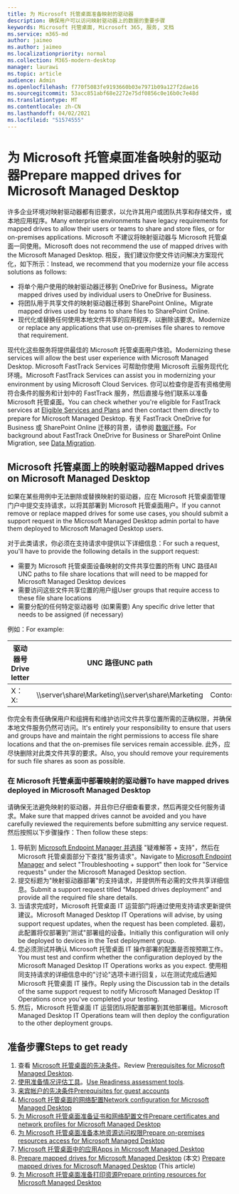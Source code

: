 ```yaml
---
title: 为 Microsoft 托管桌面准备映射的驱动器
description: 确保用户可以访问映射驱动器上的数据的重要步骤
keywords: Microsoft 托管桌面, Microsoft 365, 服务, 文档
ms.service: m365-md
author: jaimeo
ms.author: jaimeo
ms.localizationpriority: normal
ms.collection: M365-modern-desktop
manager: laurawi
ms.topic: article
audience: Admin
ms.openlocfilehash: f770f5083fe9193660b03e7971b09a127f2dae16
ms.sourcegitcommit: 53acc851abf68e2272e75df0856c0e16b0c7e48d
ms.translationtype: MT
ms.contentlocale: zh-CN
ms.lasthandoff: 04/02/2021
ms.locfileid: "51574555"
---
```

#  <a name="prepare-mapped-drives-for-microsoft-managed-desktop"></a><span data-ttu-id="7af26-104">为 Microsoft 托管桌面准备映射的驱动器</span><span class="sxs-lookup"><span data-stu-id="7af26-104">Prepare mapped drives for Microsoft Managed Desktop</span></span>

<span data-ttu-id="7af26-105">许多企业环境对映射驱动器都有旧要求，以允许其用户或团队共享和存储文件，或本地应用程序。</span><span class="sxs-lookup"><span data-stu-id="7af26-105">Many enterprise environments have legacy requirements for mapped drives to allow their users or teams to share and store files, or for on-premises applications.</span></span> <span data-ttu-id="7af26-106">Microsoft 不建议将映射驱动器与 Microsoft 托管桌面一同使用。</span><span class="sxs-lookup"><span data-stu-id="7af26-106">Microsoft does not recommend the use of mapped drives with the Microsoft Managed Desktop.</span></span> <span data-ttu-id="7af26-107">相反，我们建议你使文件访问解决方案现代化，如下所示：</span><span class="sxs-lookup"><span data-stu-id="7af26-107">Instead, we recommend that you modernize your file access solutions as follows:</span></span>
  
- <span data-ttu-id="7af26-108">将单个用户使用的映射驱动器迁移到 OneDrive for Business。</span><span class="sxs-lookup"><span data-stu-id="7af26-108">Migrate mapped drives used by individual users to OneDrive for Business.</span></span> 
- <span data-ttu-id="7af26-109">将团队用于共享文件的映射驱动器迁移到 SharePoint Online。</span><span class="sxs-lookup"><span data-stu-id="7af26-109">Migrate mapped drives used by teams to share files to SharePoint Online.</span></span> 
- <span data-ttu-id="7af26-110">现代化或替换任何使用本地文件共享的应用程序，以删除该要求。</span><span class="sxs-lookup"><span data-stu-id="7af26-110">Modernize or replace any applications that use on-premises file shares to remove that requirement.</span></span>
  
<span data-ttu-id="7af26-111">现代化这些服务将提供最佳的 Microsoft 托管桌面用户体验。</span><span class="sxs-lookup"><span data-stu-id="7af26-111">Modernizing these services will allow the best user experience with Microsoft Managed Desktop.</span></span> <span data-ttu-id="7af26-112">Microsoft FastTrack Services 可帮助你使用 Microsoft 云服务现代化环境。</span><span class="sxs-lookup"><span data-stu-id="7af26-112">Microsoft FastTrack Services can assist you in modernizing your environment by using Microsoft Cloud Services.</span></span> <span data-ttu-id="7af26-113">你可以检查你是否有资格使用符合条件的服务和计划中的 FastTrack 服务[](/fasttrack/m365-eligible-services-and-plans)，然后直接与他们联系以准备 Microsoft 托管桌面。</span><span class="sxs-lookup"><span data-stu-id="7af26-113">You can check whether you're eligible for FastTrack services at [Eligible Services and Plans](/fasttrack/m365-eligible-services-and-plans) and then contact them directly to prepare for Microsoft Managed Desktop.</span></span> <span data-ttu-id="7af26-114">有关 FastTrack OneDrive for Business 或 SharePoint Online 迁移的背景，请参阅 [数据迁移](/fasttrack/o365-data-migration)。</span><span class="sxs-lookup"><span data-stu-id="7af26-114">For background about FastTrack OneDrive for Business or SharePoint Online Migration, see [Data Migration](/fasttrack/o365-data-migration).</span></span>

## <a name="mapped-drives-on-microsoft-managed-desktop"></a><span data-ttu-id="7af26-115">Microsoft 托管桌面上的映射驱动器</span><span class="sxs-lookup"><span data-stu-id="7af26-115">Mapped drives on Microsoft Managed Desktop</span></span>
 
<span data-ttu-id="7af26-116">如果在某些用例中无法删除或替换映射的驱动器，应在 Microsoft 托管桌面管理门户中提交支持请求，以将其部署到 Microsoft 托管桌面用户。</span><span class="sxs-lookup"><span data-stu-id="7af26-116">If you cannot remove or replace mapped drives for some use cases, you should submit a support request in the Microsoft Managed Desktop admin portal to have them deployed to Microsoft Managed Desktop users.</span></span>
    
<span data-ttu-id="7af26-117">对于此类请求，你必须在支持请求中提供以下详细信息：</span><span class="sxs-lookup"><span data-stu-id="7af26-117">For such a request, you'll have to provide the following details in the support request:</span></span> 

- <span data-ttu-id="7af26-118">需要为 Microsoft 托管桌面设备映射的文件共享位置的所有 UNC 路径</span><span class="sxs-lookup"><span data-stu-id="7af26-118">All UNC paths to file share locations that will need to be mapped for Microsoft Managed Desktop devices</span></span> 
- <span data-ttu-id="7af26-119">需要访问这些文件共享位置的用户组</span><span class="sxs-lookup"><span data-stu-id="7af26-119">User groups that require access to these file share locations</span></span> 
- <span data-ttu-id="7af26-120">需要分配的任何特定驱动器号 (如果需要) </span><span class="sxs-lookup"><span data-stu-id="7af26-120">Any specific drive letter that needs to be assigned (if necessary)</span></span>

<span data-ttu-id="7af26-121">例如：</span><span class="sxs-lookup"><span data-stu-id="7af26-121">For example:</span></span>

| <span data-ttu-id="7af26-122">驱动器号</span><span class="sxs-lookup"><span data-stu-id="7af26-122">Drive letter</span></span> | <span data-ttu-id="7af26-123">UNC 路径</span><span class="sxs-lookup"><span data-stu-id="7af26-123">UNC path</span></span> | <span data-ttu-id="7af26-124">用户组</span><span class="sxs-lookup"><span data-stu-id="7af26-124">User group</span></span> |
|--------------|----------|------------|
| <span data-ttu-id="7af26-125">X：</span><span class="sxs-lookup"><span data-stu-id="7af26-125">X:</span></span>  | <span data-ttu-id="7af26-126">\\\server\share\Marketing</span><span class="sxs-lookup"><span data-stu-id="7af26-126">\\\server\share\Marketing</span></span> | <span data-ttu-id="7af26-127">ContosoMarketing</span><span class="sxs-lookup"><span data-stu-id="7af26-127">ContosoMarketing</span></span> |

<span data-ttu-id="7af26-128">你完全有责任确保用户和组拥有和维护访问文件共享位置所需的正确权限，并确保本地文件服务仍然可访问。</span><span class="sxs-lookup"><span data-stu-id="7af26-128">It's entirely your responsibility to ensure that users and groups have and maintain the right permissions to access file share locations and that the on-premises file services remain accessible.</span></span> <span data-ttu-id="7af26-129">此外，应尽快删除对此类文件共享的要求。</span><span class="sxs-lookup"><span data-stu-id="7af26-129">Also, you should remove your requirements for such file shares as soon as possible.</span></span>

### <a name="to-have-mapped-drives-deployed-in-microsoft-managed-desktop"></a><span data-ttu-id="7af26-130">在 Microsoft 托管桌面中部署映射的驱动器</span><span class="sxs-lookup"><span data-stu-id="7af26-130">To have mapped drives deployed in Microsoft Managed Desktop</span></span>
 
<span data-ttu-id="7af26-131">请确保无法避免映射的驱动器，并且你已仔细查看要求，然后再提交任何服务请求。</span><span class="sxs-lookup"><span data-stu-id="7af26-131">Make sure that mapped drives cannot be avoided and you have carefully reviewed the requirements before submitting any service request.</span></span> <span data-ttu-id="7af26-132">然后按照以下步骤操作：</span><span class="sxs-lookup"><span data-stu-id="7af26-132">Then follow these steps:</span></span>

1. <span data-ttu-id="7af26-133">导航到 [Microsoft Endpoint Manager 并选择](https://endpoint.microsoft.com/) "疑难解答 + 支持"，然后在 Microsoft 托管桌面部分下查找"服务请求"。</span><span class="sxs-lookup"><span data-stu-id="7af26-133">Navigate to [Microsoft Endpoint Manager](https://endpoint.microsoft.com/) and select "Troubleshooting + support" then look for "Service requests" under the Microsoft Managed Desktop section.</span></span>  
2. <span data-ttu-id="7af26-134">提交标题为"映射驱动器部署"的支持请求，并提供所有必需的文件共享详细信息。</span><span class="sxs-lookup"><span data-stu-id="7af26-134">Submit a support request titled “Mapped drives deployment” and provide all the required file share details.</span></span>  
3. <span data-ttu-id="7af26-135">当请求完成时，Microsoft 托管桌面 IT 运营部门将通过使用支持请求更新提供建议。</span><span class="sxs-lookup"><span data-stu-id="7af26-135">Microsoft Managed Desktop IT Operations will advise, by using support request updates, when the request has been completed.</span></span> <span data-ttu-id="7af26-136">最初，此配置将仅部署到"测试"部署组的设备。</span><span class="sxs-lookup"><span data-stu-id="7af26-136">Initially this configuration will only be deployed to devices in the Test deployment group.</span></span>  
4. <span data-ttu-id="7af26-137">您必须测试并确认 Microsoft 托管桌面 IT 操作部署的配置是否按预期工作。</span><span class="sxs-lookup"><span data-stu-id="7af26-137">You must test and confirm whether the configuration deployed by the Microsoft Managed Desktop IT Operations works as you expect.</span></span> <span data-ttu-id="7af26-138">使用相同支持请求的详细信息中的"讨论"选项卡进行回复，以在测试完成后通知 Microsoft 托管桌面 IT 操作。</span><span class="sxs-lookup"><span data-stu-id="7af26-138">Reply using the Discussion tab in the details of the same support request to notify Microsoft Managed Desktop IT Operations once you've completed your testing.</span></span>  
5. <span data-ttu-id="7af26-139">然后，Microsoft 托管桌面 IT 运营团队将配置部署到其他部署组。</span><span class="sxs-lookup"><span data-stu-id="7af26-139">Microsoft Managed Desktop IT Operations team will then deploy the configuration to the other deployment groups.</span></span> 

## <a name="steps-to-get-ready"></a><span data-ttu-id="7af26-140">准备步骤</span><span class="sxs-lookup"><span data-stu-id="7af26-140">Steps to get ready</span></span>

1. <span data-ttu-id="7af26-141">查看 [Microsoft 托管桌面的先决条件](prerequisites.md)。</span><span class="sxs-lookup"><span data-stu-id="7af26-141">Review [Prerequisites for Microsoft Managed Desktop](prerequisites.md).</span></span>
2. <span data-ttu-id="7af26-142">[使用准备情况评估工具](readiness-assessment-tool.md)。</span><span class="sxs-lookup"><span data-stu-id="7af26-142">[Use Readiness assessment tools](readiness-assessment-tool.md).</span></span>
3. [<span data-ttu-id="7af26-143">来宾帐户的先决条件</span><span class="sxs-lookup"><span data-stu-id="7af26-143">Prerequisites for guest accounts</span></span>](guest-accounts.md)
4. [<span data-ttu-id="7af26-144">Microsoft 托管桌面的网络配置</span><span class="sxs-lookup"><span data-stu-id="7af26-144">Network configuration for Microsoft Managed Desktop</span></span>](network.md)
5. [<span data-ttu-id="7af26-145">为 Microsoft 托管桌面准备证书和网络配置文件</span><span class="sxs-lookup"><span data-stu-id="7af26-145">Prepare certificates and network profiles for Microsoft Managed Desktop</span></span>](certs-wifi-lan.md)
6. [<span data-ttu-id="7af26-146">为 Microsoft 托管桌面准备本地资源访问权限</span><span class="sxs-lookup"><span data-stu-id="7af26-146">Prepare on-premises resources access for Microsoft Managed Desktop</span></span>](authentication.md)
7. [<span data-ttu-id="7af26-147">Microsoft 托管桌面中的应用</span><span class="sxs-lookup"><span data-stu-id="7af26-147">Apps in Microsoft Managed Desktop</span></span>](apps.md)
8. <span data-ttu-id="7af26-148">[Prepare mapped drives for Microsoft Managed Desktop](mapped-drives.md) (本文) </span><span class="sxs-lookup"><span data-stu-id="7af26-148">[Prepare mapped drives for Microsoft Managed Desktop](mapped-drives.md) (This article)</span></span>
9. [<span data-ttu-id="7af26-149">为 Microsoft 托管桌面准备打印资源</span><span class="sxs-lookup"><span data-stu-id="7af26-149">Prepare printing resources for Microsoft Managed Desktop</span></span>](printing.md)
